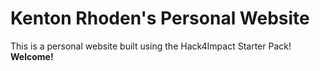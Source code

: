 # Kenton Rhoden's Personal Website

This is a personal website built using the Hack4Impact Starter Pack!
**Welcome!**
